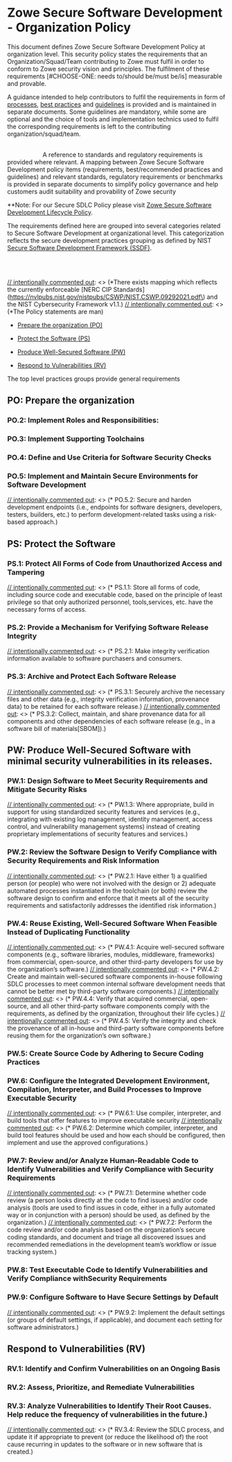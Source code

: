 # Zowe Secure Software Development - Organization Policy 

This document defines Zowe Secure Software Development Policy at organization level.
This security policy states the requirements that an Organization/Squad/Team contributing to Zowe must fulfil in order to conform
to Zowe security vision and principles. The fulfilment of these requirements [#CHOOSE-ONE: needs to/should be/must be/is] measurable and provable. 

A guidance intended to help contributors to fulfil the requirements in form of [processes](Processes/processes.md), [best practices](./Best-Practices/best-practices.md) and [guidelines](./Guidelines/guidelines.md) is provided and is maintained in separate documents.
Some guidelines are mandatory, while some are optional and the choice of tools and implementation technics used to fulfil the corresponding requirements is left to the contributing organization/squad/team.

<span style="visibility: hidden">#TODO@PZA: Provide links to the BPs, Guidelines and other related documents.</span>
A reference to standards and regulatory requirements is provided where relevant. 
A mapping between Zowe Secure Software Development policy items (requirements, best/recommended practices and guidelines) 
and relevant standards, regulatory requirements or benchmarks is provided in separate documents to simplify policy governance and help customers 
audit suitability and provability of Zowe security   
 

**Note: For our Secure SDLC Policy please visit [Zowe Secure Software Development Lifecycle Policy](../Zowe-SSDPF-SDLC/Policy.md).  

The requirements defined here are grouped into several categories related to Secure Software Development at organizational level.
This categorization reflects the secure development practices grouping as defined by NIST [Secure Software Development Framework (SSDF)](https://csrc.nist.gov/Projects/ssdf).

<span style="visibility: hidden">#TODO@PZA: Discuss if all categories, subcategories and their structure reflect our needs. Maybe some should be skipped, moved etc.</span>

[// intentionally commented out]: <> (*There exists mapping which reflects the currently enforceable [NERC CIP Standards](https://nvlpubs.nist.gov/nistpubs/CSWP/NIST.CSWP.09292021.pdf\) and the NIST Cybersecurity Framework v1.1.)
[// intentionally commented out]: <> (*The Policy statements are man)


- [Prepare the organization (PO)](#prepare-the-organization)

[// intentionally commented out]: <> (*- PO.2: Implement Roles and Responsibilities:)
[// intentionally commented out]: <> (*- PO.3: Implement Supporting Toolchains)
[// intentionally commented out]: <> (*- PO.4: Define and Use Criteria for Software Security Checks)
[// intentionally commented out]: <> (*- PO.5: Implement and Maintain Secure Environments for Software Development)

  - [Protect the Software (PS)](#protect-the-software)

[// intentionally commented out]: <> (*PS.1: Protect All Forms of Code from Unauthorized Access and Tampering)

  - [Produce Well-Secured Software (PW)](#produce-well-secured-software)

[// intentionally commented out]: <> (PW.1: Design Software to Meet Security Requirements and Mitigate Security Risks)
[// intentionally commented out]: <> (PW.2: Review the Software Design to Verify Compliance with Security Requirements and Risk Information)
[// intentionally commented out]: <> (PW.4: Reuse Existing, Well-Secured Software When Feasible Instead of Duplicating Functionality)
[// intentionally commented out]: <> (PW.5: Create Source Code by Adhering to Secure Coding Practices)
[// intentionally commented out]: <> (PW.6: Configure the Integrated Development Environment, Compilation, Interpreter, and Build Processes to Improve Executable Security)
[// intentionally commented out]: <> (PW.7: Review and/or Analyze Human-Readable Code to Identify Vulnerabilities and Verify Compliance with Security Requirements)
[// intentionally commented out]: <> (PW.8: Test Executable Code to Identify Vulnerabilities and Verify Compliance withSecurity Requirements)
[// intentionally commented out]: <> (PW.9: Configure Software to Have Secure Settings by Default)

  - [Respond to Vulnerabilities (RV)](#respond-to-vulnerabilities)

[// intentionally commented out]: <> (RV.1: Identify and Confirm Vulnerabilities on an Ongoing Basis)
[// intentionally commented out]: <> (RV.2: Assess, Prioritize, and Remediate Vulnerabilities)
[// intentionally commented out]: <> (RV.3: Analyze Vulnerabilities to Identify Their Root Causes. Help reduce the frequency of vulnerabilities in the future.\))

The top level practices groups provide general requirements  


## PO: Prepare the organization

### PO.2: Implement Roles and Responsibilities:
[// intentionally commented out]: <> (* PO.2.1: Create new roles and alter responsibilities for existing roles as needed to encompass all parts of the SSDF. Periodically review and maintain the defined roles and responsibilities, updating them as needed)
[// intentionally commented out]: <> (* PO.2.2: Provide role-based training for all personnel with responsibilities that contribute to secure development. Periodically review personnel proficiency and role-based training, and update the training asneeded.)
[// intentionally commented out]: <> (* PO.2.3: Obtain upper management commitment to secure development, and convey that commitment to all with SSDF-related roles and responsibilities.)

### PO.3: Implement Supporting Toolchains
[// intentionally commented out]: <> (* PO.3.1: Specify which tools or tool types must or should be included in each toolchain to mitigate identified risks, as well as how the toolchain components are to be integrated with each other)
[// intentionally commented out]: <> (* PO.3.2: Follow recommended security practices deploying and maintaining tools and toolchains)
[// intentionally commented out]: <> (* PO.3.3: Configure tools to generate evidence and artifacts of their support of secure software development practices as defined by the organization.)

### PO.4: Define and Use Criteria for Software Security Checks
[// intentionally commented out]: <> (* PO.4.1: Define criteria for software security checks and track throughout the SDLC.)
[// intentionally commented out]: <> (* PO.4.2: Implement processes, mechanisms, etc. to gather and safeguard the necessary information in support of the criteria.)

### PO.5: Implement and Maintain Secure Environments for Software Development
[// intentionally commented out]: <> (* PO.5.1: Separate and protect each environment involved in software development.)
[// intentionally commented out]: <> (* PO.5.2: Secure and harden development endpoints (i.e., endpoints for software designers, developers, testers, builders, etc.\) to perform development-related tasks using a risk-based approach.)
    
## PS: Protect the Software
### PS.1: Protect All Forms of Code from Unauthorized Access and Tampering
[// intentionally commented out]: <> (* PS.1.1: Store all forms of code, including source code and executable code, based on the principle of least privilege so that only authorized personnel, tools,services, etc. have the necessary forms of access. 
### PS.2: Provide a Mechanism for Verifying Software Release Integrity
[// intentionally commented out]: <> (* PS.2.1: Make integrity verification information available to software purchasers and consumers.
### PS.3: Archive and Protect Each Software Release
[// intentionally commented out]: <> (* PS.3.1: Securely archive the necessary files and other data (e.g., integrity verification information, provenance data\) to be retained for each software release.)
[// intentionally commented out]: <> (* PS.3.2: Collect, maintain, and share provenance data for all components and other dependencies of each software release (e.g., in a software bill of materials[SBOM]\).)

## PW: Produce Well-Secured Software with minimal security vulnerabilities in its releases.
### PW.1: Design Software to Meet Security Requirements and Mitigate Security Risks
[// intentionally commented out]: <> (* PW.1.1: Use forms of risk modeling, such as threat modeling, attack modeling, or attack surface mapping, to help assess the security risk for the software.)
[// intentionally commented out]: <> (* PW.1.2: Document the software’s security requirements, risks, and design decisions.)
[// intentionally commented out]: <> (* PW.1.3: Where appropriate, build in support for using standardized security features and services (e.g., integrating with existing log management, identity management, access control, and vulnerability management systems\) instead of creating proprietary implementations of security features and services.)

### PW.2: Review the Software Design to Verify Compliance with Security Requirements and Risk Information
[// intentionally commented out]: <> (* PW.2.1: Have either 1\) a qualified person (or people\) who were not involved with the design or 2\) adequate automated processes instantiated in the toolchain (or both\) review the software design to confirm and enforce that it meets all of the security requirements and satisfactorily addresses the identified risk information.)

### PW.4: Reuse Existing, Well-Secured Software When Feasible Instead of Duplicating Functionality
[// intentionally commented out]: <> (* PW.4.1: Acquire well-secured software components (e.g., software libraries, modules, middleware, frameworks\) from commercial, open-source, and other third-party developers for use by the organization’s software.)
[// intentionally commented out]: <> (* PW.4.2: Create and maintain well-secured software components in-house following SDLC processes to meet common internal software development needs that cannot be better met by third-party software components.)
[// intentionally commented out]: <> (* PW.4.4: Verify that acquired commercial, open-source, and all other third-party software components comply with the requirements, as defined by the organization, throughout their life cycles.)
[// intentionally commented out]: <> (* PW.4.5: Verify the integrity and check the provenance of all in-house and third-party software components before reusing them for the organization’s own software.)

### PW.5: Create Source Code by Adhering to Secure Coding Practices 
[// intentionally commented out]: <> (* PW.5.1: Follow all secure coding practices that are appropriate to the development languages and environment to meet the organization’s requirements.)

### PW.6: Configure the Integrated Development Environment, Compilation, Interpreter, and Build Processes to Improve Executable Security
[// intentionally commented out]: <> (* PW.6.1: Use compiler, interpreter, and build tools that offer features to improve executable security
[// intentionally commented out]: <> (* PW.6.2: Determine which compiler, interpreter, and build tool features should be used and how each should be configured, then implement and use the approved configurations.)

### PW.7: Review and/or Analyze Human-Readable Code to Identify Vulnerabilities and Verify Compliance with Security Requirements
[// intentionally commented out]: <> (* PW.7.1: Determine whether code review (a person looks directly at the code to find issues\) and/or code analysis (tools are used to find issues in code, either in a fully automated way or in conjunction with a person\) should be used, as defined by the organization.)
[// intentionally commented out]: <> (* PW.7.2: Perform the code review and/or code analysis based on the organization’s secure coding standards, and document and triage all discovered issues and recommended remediations in the development team’s workflow or issue tracking system.)

### PW.8: Test Executable Code to Identify Vulnerabilities and Verify Compliance withSecurity Requirements
[// intentionally commented out]: <> (* PW.8.1: Determine if executable code testing should be performed to identify and eliminate classes of vulnerabilities not covered by previous reviews, analysis, or testing, and if so, which types should be used.)
[// intentionally commented out]: <> (* PW.8.2: Design the tests, perform the testing, and document the results, including documenting and triaging all discovered issues and recommended remediations in the development team’s workflow or issue tracking system.)

### PW.9: Configure Software to Have Secure Settings by Default
[// intentionally commented out]: <> (* PW.9.1: Define a secure baseline by determining how to configure each setting that has an effect on security so that the default settings are secure and do not weaken the security functions provided by the platform, network infrastructure, or services.)
[// intentionally commented out]: <> (* PW.9.2: Implement the default settings (or groups of default settings, if applicable\), and document each setting for software administrators.)

## Respond to Vulnerabilities (RV)
### RV.1: Identify and Confirm Vulnerabilities on an Ongoing Basis
[// intentionally commented out]: <> (* RV.1.1: Gather information from purchasers, consumers, and public sources on potential vulnerabilities in the software and third-party components that the software uses, and investigate all credible reports.)
[// intentionally commented out]: <> (* RV.1.2: Review, analyze, and/or test the software’s code to identify or confirm the presence of previously undetected vulnerabilities.)
[// intentionally commented out]: <> (* RV.1.3: Have a policy that addresses vulnerability disclosure and remediation, and implement the roles, responsibilities, and processes needed to support that policy.)

### RV.2: Assess, Prioritize, and Remediate Vulnerabilities
[// intentionally commented out]: <> (* RV.2.1: Analyze each vulnerability to gather sufficient information to plan its remediation.)  
[// intentionally commented out]: <> (* RV.2.2: Develop and implement a remediation plan for each vulnerability.)

### RV.3: Analyze Vulnerabilities to Identify Their Root Causes. Help reduce the frequency of vulnerabilities in the future.)
[// intentionally commented out]: <> (* RV.3.1: Analyze all identified vulnerabilities to determine the root cause of each vulnerability.)
[// intentionally commented out]: <> (* RV.3.2: Analyze the root causes over time to identify patterns, such as a particular secure coding practice not being followed consistently.)
[// intentionally commented out]: <> (* RV.3.3: Review the software for similar vulnerabilities, and proactively fix them rather than waiting for external reports.)
[// intentionally commented out]: <> (* RV.3.4: Review the SDLC process, and update it if appropriate to prevent (or reduce the likelihood of\) the root cause recurring in updates to the software or in new software that is created.)
